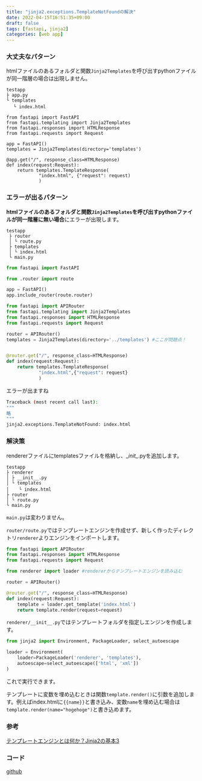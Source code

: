 ```yaml
---
title: "jinja2.exceptions.TemplateNotFoundの解決"
date: 2022-04-15T16:51:35+09:00
draft: false
tags: [fastapi, jinja2]
categories: [web app]
---
```


### 大丈夫なパターン
htmlファイルのあるフォルダと関数`Jinja2Templates`を呼び出すpythonファイルが同一階層の場合は出現しません。

```directory
testapp
├ app.py
└ templates
　 └ index.html
```

```python3
from fastapi import FastAPI
from fastapi.templating import Jinja2Templates
from fastapi.responses import HTMLResponse
from fastapi.requests import Request

app = FastAPI()
templates = Jinja2Templates(directory='templates')

@app.get("/", response_class=HTMLResponse)
def index(request:Request):
    return templates.TemplateResponse(
            "index.html", {"request": request)
			)
```

### エラーが出るパターン
**htmlファイルのあるフォルダと関数`Jinja2Templates`を呼び出すpythonファイルが同一階層に無い場合**にエラーが出現します。

```directory
testapp
 ├ router
 │ └ route.py
 ├ templates
 │ └ index.html
 └ main.py
```

```python3:main.py
from fastapi import FastAPI

from .router import route

app = FastAPI()
app.include_router(route.router)
```

```python3:router/route.py
from fastapi import APIRouter
from fastapi.templating import Jinja2Templates
from fastapi.responses import HTMLResponse
from fastapi.requests import Request

router = APIRouter()
templates = Jinja2Templates(directory='../templates') #ここが問題点！


@router.get("/", response_class=HTMLResponse)
def index(request:Request):
    return templates.TemplateResponse(
            "index.html",{"request": request}
            )
```
エラーが出ますね

```bash
Traceback (most recent call last):
"""
略
"""
jinja2.exceptions.TemplateNotFound: index.html
```

### 解決策
rendererファイルにtemplatesファイルを格納し、\__init\__.pyを追加します。

```directory
testapp
├ renderer
│ ├ __init__.py
│ └ templates
│ 　 └ index.html
├ router
│ └ route.py
└ main.py
```

`main.py`は変わりません。

`router/route.py`ではテンプレートエンジンを作成せず、新しく作ったディレクトリ`renderer`よりエンジンをインポートします。

```python3:router/route.py
from fastapi import APIRouter
from fastapi.responses import HTMLResponse
from fastapi.requests import Request

from renderer import loader #rendererからテンプレートエンジンを読み込む

router = APIRouter()

@router.get("/", response_class=HTMLResponse)
def index(request:Request):
    template = loader.get_template('index.html')
    return template.render(request=request)
```

`renderer/__init__.py`ではテンプレートフォルダを指定しエンジンを作成します。

```python3:renderer/__init__.py
from jinja2 import Environment, PackageLoader, select_autoescape

loader = Environment(
    loader=PackageLoader('renderer', 'templates'),
    autoescape=select_autoescape(['html', 'xml'])
)
```

これで実行できます。

テンプレートに変数を埋め込むときは関数`template.render()`に引数を追加します。例えばindex.htmlに`{{name}}`と書き込み、変数`name`を埋め込む場合は`template.render(name="hogehoge")`と書き込めます。


### 参考
[テンプレートエンジンとは何か？Jinja2の基本3](テンプレートエンジンとは何か？Jinja2の基本3)

### コード
[github](github_template_test)


[テンプレートエンジンとは何か？Jinja2の基本3]: https://chayarokurokuro.hatenablog.com/entry/2019/10/25/023419
[github_template_test]: https://github.com/dullmode/template_test/tree/master
[fastapi version]: https://github.com/tiangolo/fastapi/releases
[starlette version]: https://github.com/encode/starlette/releases
[starlette #1401]: https://github.com/encode/starlette/pull/1401
[starlette PR #4488]: https://github.com/tiangolo/fastapi/pull/4488



